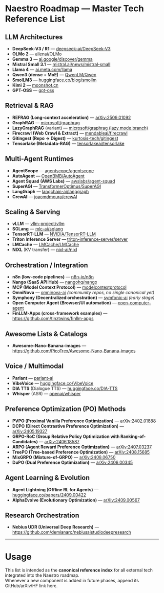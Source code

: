 # Naestro Roadmap — Master Tech Reference List

## LLM Architectures

- **DeepSeek-V3 / R1** — [deepseek-ai/DeepSeek-V3](https://github.com/deepseek-ai/DeepSeek-V3)
- **OLMo 2** — [allenai/OLMo](https://github.com/allenai/OLMo)
- **Gemma 3** — [ai.google/discover/gemma](https://ai.google/discover/gemma/)
- **Mistral Small 3.1** — [mistral.ai/news/mistral-small](https://mistral.ai/news/mistral-small/)
- **Llama 4** — [ai.meta.com/llama](https://ai.meta.com/llama/)
- **Qwen3 (dense + MoE)** — [QwenLM/Qwen](https://github.com/QwenLM/Qwen)
- **SmolLM3** — [huggingface.co/blog/smollm](https://huggingface.co/blog/smollm)
- **Kimi 2** — [moonshot.cn](https://moonshot.cn/)
- **GPT-OSS** — [gpt-oss](https://github.com/gpt-oss)

## Retrieval & RAG
- **REFRAG (Long-context acceleration)** — [arXiv:2509.01092](https://arxiv.org/abs/2509.01092)  
- **GraphRAG** — [microsoft/graphrag](https://github.com/microsoft/graphrag)  
- **LazyGraphRAG** (variant) — [microsoft/graphrag (lazy mode branch)](https://github.com/microsoft/graphrag)  
- **Firecrawl (Web Crawl & Extract)** — [mendableai/firecrawl](https://github.com/mendableai/firecrawl)  
- **Gitingest (Repo → Digest)** — [kurtosis-tech/gitingest](https://github.com/kurtosis-tech/gitingest)  
- **Tensorlake (Metadata-RAG)** — [tensorlakeai/tensorlake](https://github.com/tensorlakeai/tensorlake)  

## Multi-Agent Runtimes
- **AgentScope** — [agentscope/agentscope](https://github.com/agentscope/agentscope)  
- **AutoAgent** — [OpenBMB/AutoAgent](https://github.com/OpenBMB/AutoAgent)  
- **Agent Squad (AWS Labs)** — [awslabs/agent-squad](https://github.com/awslabs/agent-squad)  
- **SuperAGI** — [TransformerOptimus/SuperAGI](https://github.com/TransformerOptimus/SuperAGI)  
- **LangGraph** — [langchain-ai/langgraph](https://github.com/langchain-ai/langgraph)  
- **CrewAI** — [joaomdmoura/crewAI](https://github.com/joaomdmoura/crewAI)  

## Scaling & Serving
- **vLLM** — [vllm-project/vllm](https://github.com/vllm-project/vllm)  
- **SGLang** — [mlc-ai/sglang](https://github.com/mlc-ai/sglang)  
- **TensorRT-LLM** — [NVIDIA/TensorRT-LLM](https://github.com/NVIDIA/TensorRT-LLM)  
- **Triton Inference Server** — [triton-inference-server/server](https://github.com/triton-inference-server/server)  
- **LMCache** — [LMCache/LMCache](https://github.com/LMCache/LMCache)  
- **NIXL** (KV transfer) — [nixl-ai/nixl](https://github.com/nixl-ai/nixl)  

## Orchestration / Integration
- **n8n (low-code pipelines)** — [n8n-io/n8n](https://github.com/n8n-io/n8n)  
- **Nango (SaaS API Hub)** — [nangohq/nango](https://github.com/NangoHQ/nango)  
- **MCP (Model Context Protocol)** — [modelcontextprotocol](https://github.com/modelcontextprotocol)  
- **OmniNova** — [omninova-ai](https://github.com/topics/omninova-ai) *(community repos, no single canonical yet)*  
- **Symphony (Decentralized orchestration)** — [symfonic-ai](https://github.com/symfonic-ai) *(early stage)*
- **Open Computer Agent (Browser/UI automation)** — [open-computer-agent](https://github.com/Open-Computer-Agent)
- **FinLLM-Apps (cross-framework examples)** — https://github.com/tinztwins/finllm-apps

## Awesome Lists & Catalogs
- **Awesome-Nano-Banana-images** — https://github.com/PicoTrex/Awesome-Nano-Banana-images

## Voice / Multimodal
- **Parlant** — [parlant-ai](https://github.com/parlant-ai)  
- **VibeVoice** — [huggingface.co/VibeVoice](https://huggingface.co/models?search=vibevoice)  
- **DIA TTS** (Dialogue TTS) — [huggingface.co/DIA-TTS](https://huggingface.co/models?search=DIA-TTS)  
- **Whisper** (ASR) — [openai/whisper](https://github.com/openai/whisper)  

## Preference Optimization (PO) Methods
- **PVPO (Proximal Vanilla Preference Optimization)** — [arXiv:2402.01888](https://arxiv.org/abs/2402.01888)  
- **DCPO (Direct Contrastive Preference Optimization)** — [arXiv:2405.19327](https://arxiv.org/abs/2405.19327)  
- **GRPO-RoC (Group Relative Policy Optimization with Ranking-of-Candidates)** — [arXiv:2406.18587](https://arxiv.org/abs/2406.18587)  
- **ARPO (Agent Reward Preference Optimization)** — [arXiv:2407.03237](https://arxiv.org/abs/2407.03237)  
- **TreePO (Tree-based Preference Optimization)** — [arXiv:2408.15685](https://arxiv.org/abs/2408.15685)  
- **MixGRPO (Mixture-of-GRPO)** — [arXiv:2408.06750](https://arxiv.org/abs/2408.06750)  
- **DuPO (Dual Preference Optimization)** — [arXiv:2409.00345](https://arxiv.org/abs/2409.00345)  

## Agent Learning & Evolution
- **Agent Lightning (Offline RL for Agents)** — [huggingface.co/papers/2409.00422](https://huggingface.co/papers/2409.00422)
- **AlphaEvolve (Evolutionary Optimization)** — [arXiv:2409.00567](https://arxiv.org/abs/2409.00567)

## Research Orchestration
- **Nebius UDR (Universal Deep Research)** — https://github.com/demianarc/nebiusaistudiodeepresearch

---

# Usage
This list is intended as the **canonical reference index** for all external tech integrated into the Naestro roadmap.  
Whenever a new component is added in future phases, append its GitHub/arXiv/HF link here.
